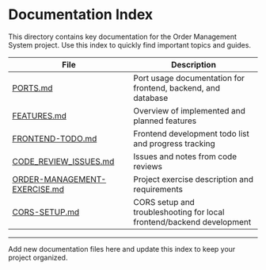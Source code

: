 # Documentation Index

This directory contains key documentation for the Order Management System project. Use this index to quickly find important topics and guides.

| File | Description |
|------|-------------|
| [PORTS.md](PORTS.md) | Port usage documentation for frontend, backend, and database |
| [FEATURES.md](FEATURES.md) | Overview of implemented and planned features |
| [FRONTEND-TODO.md](FRONTEND-TODO.md) | Frontend development todo list and progress tracking |
| [CODE_REVIEW_ISSUES.md](CODE_REVIEW_ISSUES.md) | Issues and notes from code reviews |
| [ORDER-MANAGEMENT-EXERCISE.md](ORDER-MANAGEMENT-EXERCISE.md) | Project exercise description and requirements |
| [CORS-SETUP.md](CORS-SETUP.md) | CORS setup and troubleshooting for local frontend/backend development |

---

Add new documentation files here and update this index to keep your project organized.
